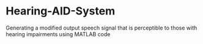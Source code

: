 # Hearing-AID-System
Generating a modified output speech signal that is perceptible to those with hearing impairments using MATLAB code
